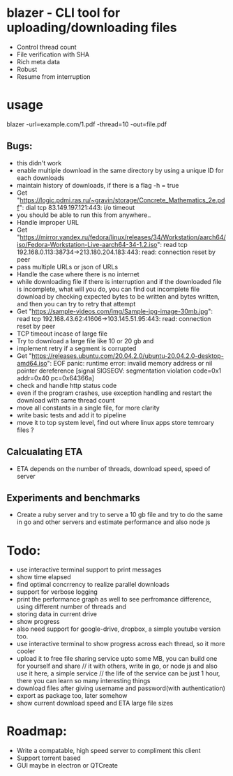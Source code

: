 # blazer - CLI tool for uploading/downloading files

- Control thread count
- File verification with SHA
- Rich meta data
- Robust
- Resume from interruption

# usage
blazer -url=example.com/1.pdf -thread=10 -out=file.pdf

## Bugs:
- this didn't work
- enable multiple download in the same directory by using a unique ID for each downloads
- maintain history of downloads, if there is a flag -h = true
- Get "https://logic.pdmi.ras.ru/~gravin/storage/Concrete_Mathematics_2e.pdf": dial tcp 83.149.197.121:443: i/o timeout
- you should be able to run this from anywhere..
- Handle improper URL
- Get "https://mirror.yandex.ru/fedora/linux/releases/34/Workstation/aarch64/iso/Fedora-Workstation-Live-aarch64-34-1.2.iso": read tcp 192.168.0.113:38734->213.180.204.183:443: read: connection reset by peer
- pass multiple URLs or json of URLs
- Handle the case where there is no internet
- while downloading file if there is interruption and if the downloaded file is incomplete, what will you do,
you can find out incomplete file download by checking expected bytes to be written and bytes written, and then 
you can try to retry that attempt
- Get "https://sample-videos.com/img/Sample-jpg-image-30mb.jpg": read tcp 192.168.43.62:41606->103.145.51.95:443: read: connection reset by peer
- TCP timeout incase of large file
- Try to download a large file like 10 or 20 gb and 
- implement retry if a segment is corrupted
- Get "https://releases.ubuntu.com/20.04.2.0/ubuntu-20.04.2.0-desktop-amd64.iso": EOF
panic: runtime error: invalid memory address or nil pointer dereference
[signal SIGSEGV: segmentation violation code=0x1 addr=0x40 pc=0x64366a]
- check and handle http status code
- even if the program crashes, use exception handling and restart the download with same thread count  
- move all constants in a single file, for more clarity
- write basic tests and add it to pipeline
- move it to top system level, find out where linux apps store temroary files ?

## Calcualating ETA
- ETA depends on the number of threads, download speed, speed of server

## Experiments and benchmarks
- Create a ruby server and try to serve a 10 gb file and try to do the same in go and other servers and
estimate performance and also node js

# Todo:
- use interactive terminal support to print messages
- show time elapsed
- find optimal concrrency to realize parallel downloads
- support for verbose logging
- print the performance graph as well to see perfromance difference, using different number of threads and 
- storing data in current drive
- show progress
- also need support for google-drive, dropbox, a simple youtube version too.
- use interactive terminal to show progress across each thread, so it more cooler
- upload it to free file sharing service upto some MB, you can build one for yourself and share
// it with others, write in go, or node js and also use it here, a simple service
// the life of the service can be just 1 hour, there you can learn so many interesting things
- download files after giving username and password(with authentication)
- export as package too, later somehow
- show current download speed and ETA
large file sizes

# Roadmap:
- Write a compatable, high speed server to compliment this client
- Support torrent based
- GUI maybe in electron or QTCreate
